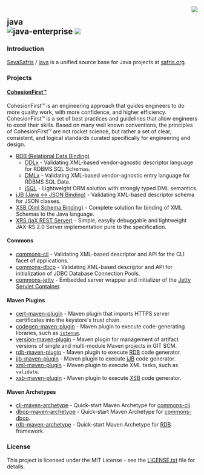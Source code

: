 <img src="https://www.cohesionfirst.org/logo.png" align="right">

## java<br>![java-enterprise][java-enterprise] <a href="https://www.cohesionfirst.org/"><img src="https://img.shields.io/badge/CohesionFirst%E2%84%A2--blue.svg"></a>

### Introduction

[SevaSafris][SevaSafris] / [java][java] is a unified source base for Java projects at [safris.org][safris.org].

### Projects

#### [CohesionFirst™](https://www.cohesionfirst.org/)

CohesionFirst™ is an engineering approach that guides engineers to do more quality work, with more confidence, and higher efficiency. CohesionFirst™ is a set of best practices and guidelines that allow engineers to excel their skills. Based on many well known conventions, the principles of CohesionFirst™ are not rocket science, but rather a set of clear, consistent, and logical standards curated specifically for engineering and design.

* [RDB (Relational Data Binding)][rdb]
  * [DDLx][rdb-ddlx] - Validating XML-based vendor-agnostic descriptor language for RDBMS SQL Schemas.
  * [DMLx][rdb-dmlx] - Validating XML-based vendor-agnostic entry language for RDBMS SQL Data.
  * [jSQL][rdb-jsql] - Lightweight ORM solution with strongly typed DML semantics.
* [jJB (Java <-> JSON Binding)][jjb] - Validating XML-based descriptor schema for JSON classes.
* [XSB (Xml Schema Binding)][xsb] - Complete solution for binding of XML Schemas to the Java language.
* [XRS (jaX REST Server)][xrs] - Simple, easyily debuggable and lightweight JAX-RS 2.0 Server implementation pure to the specification.

#### **Commons**

* [commons-cli][commons-cli] - Validating XML-based descriptor and API for the CLI facet of applications.
* [commons-dbcp][commons-dbcp] - Validating XML-based descriptor and API for initialization of JDBC Database Connection Pools.
* [commons-jetty][commons-jetty] - Embedded server wrapper and initializer of the [Jetty Servlet Container][jetty].

#### **Maven Plugins**

* [cert-maven-plugin][cert-maven-plugin] - Maven plugin that imports HTTPS server certificates into the keystore's trust chain.
* [codegen-maven-plugin][codegen-maven-plugin] - Maven plugin to execute code-generating libraries, such as [`istenum`][ISTEnumGenerator.java].
* [version-maven-plugin][version-maven-plugin] - Maven plugin for management of artifact versions of single and multi-module Maven projects in GIT SCM.
* [rdb-maven-plugin][rdb-maven-plugin] - Maven plugin to execute [RDB][rdb] code generator.
* [jjb-maven-plugin][jjb-maven-plugin] - Maven plugin to execute [jJB][jjb] code generator.
* [xml-maven-plugin][xml-maven-plugin] - Maven plugin to execute XML tasks, such as `validate`.
* [xsb-maven-plugin][xsb-maven-plugin] - Maven plugin to execute [XSB][xsb] code generator.

#### **Maven Archetypes**

* [cli-maven-archetype][cli-maven-archetype] - Quick-start Maven Archetype for [commons-cli][commons-cli].
* [dbcp-maven-archetype][dbcp-maven-archetype] - Quick-start Maven Archetype for [commons-dbcp][commons-dbcp].
* [rdb-maven-archetype][rdb-maven-archetype] - Quick-start Maven Archetype for [RDB][rdb] framework.

### License

This project is licensed under the MIT License - see the [LICENSE.txt](LICENSE.txt) file for details.

[cert-maven-plugin]: https://github.com/SevaSafris/cert-maven-plugin
[cli-maven-archetype]: https://github.com/SevaSafris/cli-maven-archetype
[codegen-maven-plugin]: https://github.com/SevaSafris/codegen-maven-plugin
[commons-cli]: https://github.com/SevaSafris/commons-cli
[commons-dbcp]: https://github.com/SevaSafris/commons-dbcp
[commons-jetty]: https://github.com/SevaSafris/commons-jetty
[dbcp-maven-archetype]: https://github.com/SevaSafris/dbcp-maven-archetype
[ISTEnumGenerator.java]: https://github.com/SevaSafris/java/blob/master/commons/search/src/main/java/org/safris/commons/search/ISTEnumGenerator.java
[java-enterprise]: https://img.shields.io/badge/java-enterprise-blue.svg
[java]: https://github.com/SevaSafris/java
[jetty]: http://www.eclipse.org/jetty/
[jjb-maven-plugin]: https://github.com/SevaSafris/jjb-maven-plugin
[jjb]: https://github.com/SevaSafris/jjb
[rdb-ddlx]: https://github.com/SevaSafris/rdb/blob/master/ddlx
[rdb-dmlx]: https://github.com/SevaSafris/rdb/blob/master/dmlx
[rdb-jsql]: https://github.com/SevaSafris/rdb/blob/master/jsql
[rdb-maven-archetype]: https://github.com/SevaSafris/rdb-maven-archetype
[rdb-maven-plugin]: https://github.com/SevaSafris/rdb-maven-plugin
[rdb]: https://github.com/SevaSafris/rdb
[safris.org]: https://www.safris.org/
[SevaSafris]: https://github.com/SevaSafris
[version-maven-plugin]: https://github.com/SevaSafris/version-maven-plugin
[xml-maven-plugin]: https://github.com/SevaSafris/xml-maven-plugin
[xrs]: https://github.com/SevaSafris/xrs
[xsb-maven-plugin]: https://github.com/SevaSafris/xsb-maven-plugin
[xsb]: https://github.com/SevaSafris/xsb